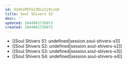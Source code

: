 ```yaml
---
id: U2dtoPETo13Dio2j9ciUd
title: Soul Shivers S3
desc: ''
updated: 1644961726973
created: 1644961726973
---
```


- [[Soul Shivers S1: undefined|session.soul-shivers-s1]]
- [[Soul Shivers S2: undefined|session.soul-shivers-s2]]
- [[Soul Shivers S3: undefined|session.soul-shivers-s3]]
- [[Soul Shivers S4: undefined|session.soul-shivers-s4]]
